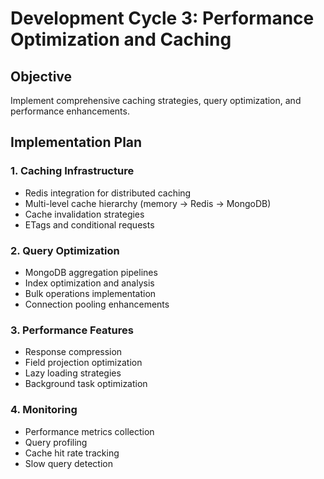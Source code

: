 # Development Cycle 3: Performance Optimization and Caching

## Objective
Implement comprehensive caching strategies, query optimization, and performance enhancements.

## Implementation Plan

### 1. Caching Infrastructure
- Redis integration for distributed caching
- Multi-level cache hierarchy (memory → Redis → MongoDB)
- Cache invalidation strategies
- ETags and conditional requests

### 2. Query Optimization
- MongoDB aggregation pipelines
- Index optimization and analysis
- Bulk operations implementation
- Connection pooling enhancements

### 3. Performance Features
- Response compression
- Field projection optimization
- Lazy loading strategies
- Background task optimization

### 4. Monitoring
- Performance metrics collection
- Query profiling
- Cache hit rate tracking
- Slow query detection